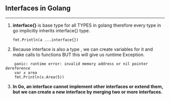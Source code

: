 ## Interfaces in Golang
----------------------------------------------------------------------------------

1. **interface{}** is base type for all TYPES in golang therefore every type in go implicitly inherits interface{} type.
    ```
    fmt.Println(a ...interface{})
    ```

2. Because interface is also a type , we can create variables for it and make calls to functions BUT this will give us runtime Exception.
``` No compile-time error BUT Runtime error
	panic: runtime error: invalid memory address or nil pointer dereference
	var x area
	fmt.Println(x.Area(5))
```
3. **In Go, an interface cannot implement other interfaces or extend them, but we can create a new interface by merging two or more interfaces.**